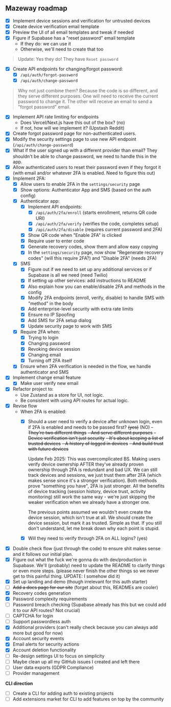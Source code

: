 ## Mazeway roadmap

- [x] Implement device sessions and verification for untrusted devices
- [x] Create device verification email template
- [x] Preview the UI of all email templates and tweak if needed
- [x] Figure if Supabase has a "reset password" email template
    - If they do: we can use it
    - Otherwise, we'll need to create that too

> Update: Yes they do! They have `Reset password`

- [x] Create API endpoints for changing/forgot password:
    - [x] `/api/auth/forgot-password`
    - [x] `/api/auth/change-password`

> Why not just combine them? Because the code is so different, and they serve different purposes. One will need to receive the current password to change it. The other will receive an email to send a "forgot password" email.

- [x] Implement API rate limiting for endpoints
    - Does Vercel/Next.js have this out of the box? (no)
    - If not, how will we implement it? (Upstash Reddit)
- [x] Create forgot password page for non-authenticated users.
- [x] Modify the security settings page to use new API endpoint (`/api/auth/change-password`)
- [x] What if the user signed up with a different provider than email? They shouldn't be able to change password, we need to handle this in the app.
- [x] Allow authenticated users to reset their password even if they forgot it (with email and/or whatever 2FA is enabled. Need to figure this out)
- [x] Implement 2FA:
    - [x] Allow users to enable 2FA in the `settings/security` page
    - [x] Show options: Authenticator App and SMS (based on the auth config)
    - [x] Authenticator app:
        - [x] Implement API endpoints:
            - [x] `/api/auth/2fa/enroll` (starts enrollment, returns QR code URI)
            - [x] `/api/auth/2fa/verify` (verifies the code, completes setup)
            - [x] `/api/auth/2fa/disable` (requires current password and 2FA)
        - [x] Show QR code when "Enable 2FA" is clicked
        - [x] Require user to enter code
        - [x] Generate recovery codes, show them and allow easy copying
        - [x] In the `settings/security` page, now show "Regenerate recovery codes" (will this require 2FA?) and "Disable 2FA" (needs 2FA)
    - [x] SMS
        - [x] Figure out if we need to set up any additional services or if Supabase is all we need (need Twilio)
        - [x] If setting up other services: add instructions to README
        - [x] Also explain how you can enable/disable 2FA and methods in the config
        - [x] Modify 2FA endpoints (enroll, verify, disable) to handle SMS with "method" in the body
        - [x] Add enterprise-level security with extra rate limits
        - [x] Ensure no IP Spoofing
        - [x] Add SMS for 2FA setup dialog
        - [x] Update security page to work with SMS
    - [x] Require 2FA when:
        - [x] Trying to login
        - [x] Changing password
        - [x] Revoking device session
        - [x] Changing email
        - [x] Turning off 2FA itself
    - [x] Ensure when 2FA verification is needed in the flow, we handle authenticator and SMS
- [x] Implement change email feature
    - [x] Make user verify new email
- [x] Refactor project to:
    - Use Zustand as a store for UI, not logic.
    - Be consistent with using API routes for actual logic.
- [x] Revise flow
    - When 2FA is enabled:
        - [x] Should a user need to verify a device after unknown login, even if 2FA is enabled and needs to be passed first? ~~(yes)~~ (NO)
            ~~- They're two different things~~
            ~~- And serve different purposes~~
            ~~- Device verification isn't just security~~
            ~~- It's about keeping a list of trusted devices~~
            ~~- A history of logged in devices~~
            ~~- And build trust with future devices~~
            
            Update Feb 2025: This was overcomplicated BS. Making users verify device ownership AFTER they've already proven ownership through 2FA is redundant and bad UX. We can still track devices and sessions, we just trust them after 2FA (which makes sense since it's a stronger verification). Both methods prove "something you have", 2FA is just stronger. All the benefits of device tracking (session history, device trust, activity monitoring) still work the same way - we're just skipping the weaker verification when we already have a stronger one.

            The previous points assumed we wouldn't even create the device session, which isn't true at all. We should create the device session, but mark it as trusted. Simple as that. If you still don't understand, let me break down why each point is stupid.

        - [x] Will they need to verify through 2FA on ALL logins? (yes)
- [x] Double check flow (just through the code) to ensure shit makes sense and it follows our initial plan.
- [x] Figure out what the fuck we're gonna do with dev/production in Supabase. We'll (probably) need to update the README to clarify things or even more steps. (please never finish the other things so we never get to this painful thing. UPDATE: I somehow did it)
- [x] Set up landing and demo (though irrelevant for this auth starter)
- [ ] ~~Add a docs page for our site~~ (forget about this, READMEs are cooler)
- [x] Recovery codes generation
- [x] Password complexity requirements
- [ ] Password breach checking (Supabase already has this but we could add it to our API routes? Not crucial)
- [ ] CAPTCHA for login
- [ ] Support passwordless auth
- [x] Additional providers (can't really check because you can always add more but good for now)
- [x] Account security events
- [x] Email alerts for security actions
- [x] Account deletion functionality
- [ ] Re-design settings UI to focus on simplicity
- [ ] Maybe clean up all my GitHub issues I created and left there
- [ ] User data exports (GDPR Compliance)
- [ ] Provider management

**CLI direction**
- [ ] Create a CLI for adding auth to existing projects
- [ ] Add extensions market for CLI to add features on top by the community
